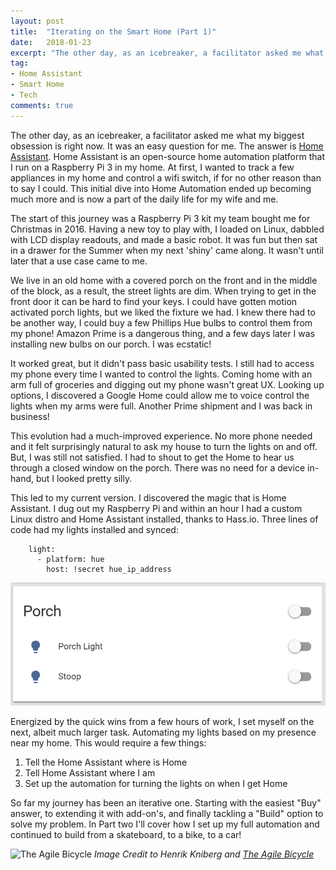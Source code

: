 ```yaml
---
layout: post
title:  "Iterating on the Smart Home (Part 1)"
date:   2018-01-23
excerpt: "The other day, as an icebreaker, a facilitator asked me what my biggest obsession is right now. It was an easy question for me. The answer is Home Assistant."
tag:
- Home Assistant
- Smart Home
- Tech
comments: true
---
```


The other day, as an icebreaker, a facilitator asked me what my biggest obsession is right now. It was an easy question for me. The answer is [Home Assistant](https://home-assistant.io/). Home Assistant is an open-source home automation platform that I run on a Raspberry Pi 3 in my home. At first, I wanted to track a few appliances in my home and control a wifi switch, if for no other reason than to say I could.  This initial dive into Home Automation ended up becoming much more and is now a part of the daily life for my wife and me.

The start of this journey was a Raspberry Pi 3 kit my team bought me for Christmas in 2016. Having a new toy to play with, I loaded on Linux, dabbled with LCD display readouts, and made a basic robot. It was fun but then sat in a drawer for the Summer when my next 'shiny' came along.  It wasn't until later that a use case came to me. 

We live in an old home with a covered porch on the front and in the middle of the block, as a result, the street lights are dim. When trying to get in the front door it can be hard to find your keys. I could have gotten motion activated porch lights, but we liked the fixture we had. I knew there had to be another way, I could buy a few Phillips Hue bulbs to control them from my phone! Amazon Prime is a dangerous thing, and a few days later I was installing new bulbs on our porch. I was ecstatic!

It worked great, but it didn't pass basic usability tests. I still had to access my phone every time I wanted to control the lights. Coming home with an arm full of groceries and digging out my phone wasn't great UX. Looking up options, I discovered a Google Home could allow me to voice control the lights when my arms were full. Another Prime shipment and I was back in business!

This evolution had a much-improved experience. No more phone needed and it felt surprisingly natural to ask my house to turn the lights on and off. But, I was still not satisfied. I had to shout to get the Home to hear us through a closed window on the porch.  There was no need for a device in-hand, but I looked pretty silly.

This led to my current version. I discovered the magic that is Home Assistant. I dug out my Raspberry Pi and within an hour I had a custom Linux distro and Home Assistant installed, thanks to Hass.io. Three lines of code had my lights installed and synced:
```	
    light:
      - platform: hue
        host: !secret hue_ip_address
```

![Home Assistant tile for my lights](assets/img/HASS-PorchLights.PNG)

Energized by the quick wins from a few hours of work, I set myself on the next, albeit much larger task. Automating my lights based on my presence near my home. This would require a few things:

1. Tell the Home Assistant where is Home
2. Tell Home Assistant where I am
3. Set up the automation for turning the lights on when I get Home
    
So far my journey has been an iterative one. Starting with the easiest "Buy" answer, to extending it with add-on's, and finally tackling a "Build" option to solve my problem. In Part two I'll cover how I set up my full automation and continued to build from a skateboard, to a bike, to a car!

![The Agile Bicycle](https://cdn-images-1.medium.com/max/1600/1*qINsG4WH_BDN-viMJUH6Ng.png)
_Image Credit to Henrik Kniberg and [The Agile Bicycle](https://m.dotdev.co/the-agile-bicycle-829a83b18e7)_
